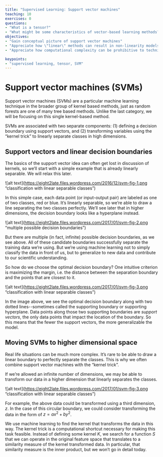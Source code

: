 ```yaml
---
title: "Supervised Learning: Support vector machines"
teaching: 10
exercises: 0
questions:
- "What is a tensor?"
- "What might be some characteristics of vector-based learning methods?"
objectives:
- "Gain conceptual picture of support vector machines"
- "Appreciate how \"linear\" methods can result in non-linearity models"
- "Appreciate how computational complexity can be prohibitive to techniques"

keypoints:
- "supervised learning, tensor, SVM"
---
```

# Support vector machines (SVMs)

Support vector machines (SVMs) are a particular machine learning technique in the broader group of kernel based methods, just as random forests are one of many tree based methods. Unlike the last category, we will be focusing on this single kernel-based method.

SVMs are associated with two separate components: (1) defining a decision boundary using support vectors, and (2) transforming variables using the “kernel trick” to linearly separate classes in high dimensions.

## Support vectors and linear decision boundaries

The basics of the support vector idea can often get lost in discussion of kernels, so we’ll start with a simple example that is already linearly separable. We will relax this later.

![alt text](https://eight2late.files.wordpress.com/2016/12/svm-fig-1.png “classification with linear separable classes”)

In this simple case, each data point (or input-output pair) are labeled as one of two classes, red or blue. It’s linearly separable, so we’re able to draw a line separating the two classes perfectly. We’ll see later that in higher dimensions, the decision boundary looks like a hyperplane instead.

![alt text](https://eight2late.files.wordpress.com/2017/01/svm-fig-2.png “multiple possible decision boundaries”)

But there are multiple (in fact, infinite) possible decision boundaries, as we see above. All of these candidate boundaries successfully separate the training data we’re using. But we’re using machine learning not to simply classify the data in front of us, but to generalize to new data and contribute to our scientific understanding.

So how do we choose the optimal decision boundary? One intuitive criterion is maximizing the margin, i.e. the distance between the separation boundary and the points that are closest to it.

![alt text](https://eight2late.files.wordpress.com/2017/01/svm-fig-3.png “classification with linear separable classes”)

In the image above, we see the optimal decision boundary along with two dotted lines--sometimes called the supporting boundary or supporting hyperplane. Data points along those two supporting boundaries are *support vectors*, the only data points that impact the location of the boundary. So this means that the fewer the support vectors, the more generalizable the model.

## Moving SVMs to higher dimensional space

Real life situations can be much more complex. It’s rare to be able to draw a linear boundary to perfectly separate the classes. This is why we often combine support vector machines with the “kernel trick”.

If we’re allowed an infinite number of dimensions, we may be able to transform our data in a higher dimension that linearly separates the classes.

![alt text](https://eight2late.files.wordpress.com/2017/01/svm-fig-3.png “classification with linear separable classes”)

For example, the above data could be transformed using a third dimension, *z*. In the case of this circular boundary, we could consider transforming the data in the form of $z = ax^2 + by^2$.

We use machine learning to find the kernel that transforms the data in this way. The kernel trick is a computational shortcut necessary for making this task feasible. Instead of defining some kernel *K*, we search for a function *S* that we can operate in the original feature space that translates to a similarity measure of the kernel transformed data. In particular, that similarity measure is the inner product, but we won’t go in detail today.

